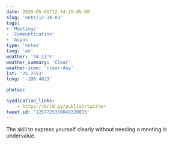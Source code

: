 ```yaml
---
date: 2020-05-05T12:34:29-05:00
slug: 'note/12-34-03'
tags:
- 'Meetings'
- 'Communtication'
- 'Async'
type: 'notes'
lang: 'en'
weather: '94.11°F'
weather_summary: 'Clear'
weather-icon: 'clear-day'
lat: '25.7553'
long: '-100.4023'

photos:

syndication_links:
    - https://brid.gy/publish/twitter
tweet_id: '1257725338643320835'
---
```

The skill to express yourself clearly without needing a meeting is undervalue.

  